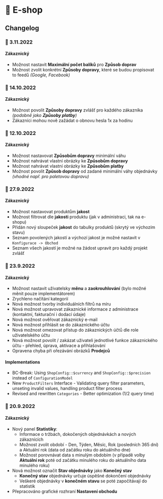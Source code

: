 # 🛒 E-shop

## Changelog

### 🚩 3.11.2022

#### Zákaznický
- Možnost nastavit **Maximální počet balíků** pro **Způsob doprav**
- Možnost zvolit konkrétní **Způsoby dopravy**, které se budou propisovat to feedů *(Google, Facebook)*

### 🚩 14.10.2022

#### Zákaznický
- Možnost povolit **Způsoby dopravy** zvlášť pro každého zákazníka *(podobně jako **Způsoby platby**)*
- Zákazníci mohou nově zažádat o obnovu hesla 1x za hodinu

### 🚩 12.10.2022

#### Zákaznický
- Možnost nastavovat **Způsobům dopravy** minimální váhu
- Možnost nahrávat vlastní obrázky ke **Způsobům dopravy**
- Možnost nahrávat vlastní obrázky ke **Způsobům platby**
- Možnost povolit **Způsob dopravy** od zadané minimální váhy objednávky *(vhodné např. pro paletovou dopravu)*

### 🚩 27.9.2022

#### Zákaznický
- Možnost nastavovat produktům **jakost**
- Možnost filtrovat dle **jakosti** produktu (jak v administraci, tak na e-shopu)
- Přidán nový sloupeček **jakost** do tabulky produktů (skrytý ve výchozím stavu)
- Seznam povolených jakostí a výchozí jakost je možné nastavit v `Konfigurace -> Obchod`
- Seznam všech jakostí je možné na žádost upravit pro každý projekt zvlášť

### 🚩 23.9.2022

#### Zákaznický
- Možnost nastavit uživatelsky **měnu** a **zaokrouhlování** (bylo možné měnit pouze implementátorem)
- Zrychleno načítání kategorií
- Nová možnost tvorby individuálních filtrů na míru
- Nová možnost upravovat zákaznické informace z administrace (kontaktní, fakturační i dodací údaje)
- Nová možnost ověřovat zákaznický e-mail
- Nová možnost přihlásit se do zákaznického účtu
- Nová možnost omezovat přístup do zákaznických účtů dle role uživatelského účtu
- Nová možnost povolit / zakázat uživateli jednotlivé funkce zákaznického účtu - přehled, úprava, aktivace a přihlašování
- Opravena chyba při ořezávání obrázků **Prodejců**

#### Implementations
- BC-Break: Using `ShopConfig::$currency` and `ShopConfig::$precision` instead of `ConfigurationModel`
- New `ProductFilters` Interface - Validating query filter parameters, unseting invalid values, handling product filter process
- Revised and rewritten `Categories` - Better optimization (1/2 query time)

### 🚩 20.9.2022

#### Zákaznický
- Nový panel **Statistiky**:
  - Informace o tržbách, dokočených objednávkách a nových zákaznících
  - Možnost zvolit období - Den, Týden, Měsíc, Rok (posledních 365 dní) a Aktuální rok (data od začátku roku do aktuálního dne)
  - Možnost porovnávat data s minulým obdobím (v případě volby **Aktuální rok** poté od začátku minulého roku do aktuálního data minulého roku)
- Nová možnost označit **Stav objednávky** jako **Konečný stav**
  - **Konečný stav** objednávky určuje úspěšné dokončení objednávky
  - Veškeré objednávky v **konečném stavu** se poté započítávají do statistik
 - Přepracováno grafické rozhraní **Nastavení obchodu**
